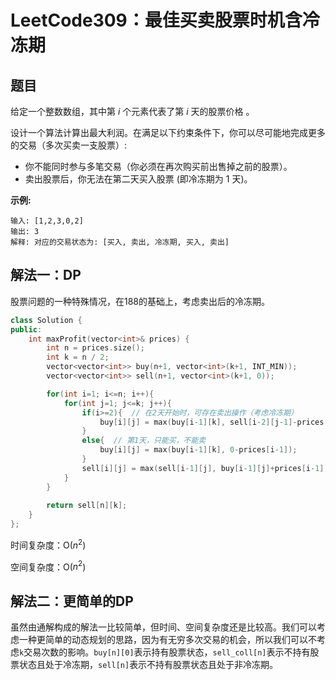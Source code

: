 # LeetCode309：最佳买卖股票时机含冷冻期

## 题目

给定一个整数数组，其中第 *i* 个元素代表了第 *i* 天的股票价格 。

设计一个算法计算出最大利润。在满足以下约束条件下，你可以尽可能地完成更多的交易（多次买卖一支股票）:

- 你不能同时参与多笔交易（你必须在再次购买前出售掉之前的股票）。
- 卖出股票后，你无法在第二天买入股票 (即冷冻期为 1 天)。

**示例:**

```
输入: [1,2,3,0,2]
输出: 3 
解释: 对应的交易状态为: [买入, 卖出, 冷冻期, 买入, 卖出]
```

## 解法一：DP

股票问题的一种特殊情况，在188的基础上，考虑卖出后的冷冻期。

```c++
class Solution {
public:
    int maxProfit(vector<int>& prices) {
        int n = prices.size();
        int k = n / 2;
        vector<vector<int>> buy(n+1, vector<int>(k+1, INT_MIN));
        vector<vector<int>> sell(n+1, vector<int>(k+1, 0));

        for(int i=1; i<=n; i++){
            for(int j=1; j<=k; j++){
                if(i>=2){  // 在2天开始时，可存在卖出操作（考虑冷冻期）
                    buy[i][j] = max(buy[i-1][k], sell[i-2][j-1]-prices[i-1]);
                }
                else{  // 第1天，只能买，不能卖
                    buy[i][j] = max(buy[i-1][k], 0-prices[i-1]);
                }
                sell[i][j] = max(sell[i-1][j], buy[i-1][j]+prices[i-1]);
            }
        }
        
        return sell[n][k];
    }
};
```

时间复杂度：O($n^2$)

空间复杂度：O($n^2$)

## 解法二：更简单的DP

虽然由通解构成的解法一比较简单，但时间、空间复杂度还是比较高。我们可以考虑一种更简单的动态规划的思路，因为有无穷多次交易的机会，所以我们可以不考虑`k`交易次数的影响。`buy[n][0]`表示持有股票状态，`sell_coll[n]`表示不持有股票状态且处于冷冻期，`sell[n]`表示不持有股票状态且处于非冷冻期。



```c++

```

